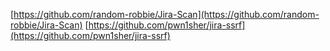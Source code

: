 [https://github.com/random-robbie/Jira-Scan](https://github.com/random-robbie/Jira-Scan)
[https://github.com/pwn1sher/jira-ssrf](https://github.com/pwn1sher/jira-ssrf)
